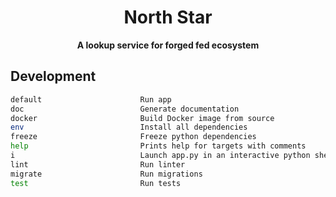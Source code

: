 <div align="center">
  <h1>North Star </h1> 
  <b>A lookup service for forged fed ecosystem</b>
</div>


## Development

```bash
default                      Run app
doc                          Generate documentation
docker                       Build Docker image from source
env                          Install all dependencies
freeze                       Freeze python dependencies
help                         Prints help for targets with comments
i                            Launch app.py in an interactive python shell
lint                         Run linter
migrate                      Run migrations
test                         Run tests
```
